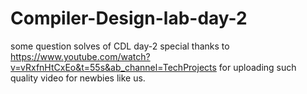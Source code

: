 # Compiler-Design-lab-day-2
some question solves of CDL day-2
special thanks to https://www.youtube.com/watch?v=vRxfnHtCxEo&t=55s&ab_channel=TechProjects for uploading such quality video for newbies like us. 
